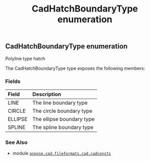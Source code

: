 ﻿---
title: CadHatchBoundaryType enumeration
second_title: Aspose.CAD for Python via .NET API References
description: 
type: docs
weight: 170
url: /aspose.cad.fileformats.cad.cadconsts/cadhatchboundarytype/
is_root: false
---

## CadHatchBoundaryType enumeration

Polyline type hatch



The CadHatchBoundaryType type exposes the following members:

### Fields
| Field | Description |
| :- | :- |
| LINE | The line boundary type |
| CIRCLE | The circle boundary type |
| ELLIPSE | The ellipse boundary type |
| SPLINE | The spline boundary type |



### See Also
* module [`aspose.cad.fileformats.cad.cadconsts`](..)

